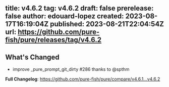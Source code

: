 title:	v4.6.2
tag:	v4.6.2
draft:	false
prerelease:	false
author:	edouard-lopez
created:	2023-08-17T16:19:04Z
published:	2023-08-21T22:04:54Z
url:	https://github.com/pure-fish/pure/releases/tag/v4.6.2
--
## What's Changed
* improve _pure_prompt_git_dirty #286 thanks to @spthm


**Full Changelog**: https://github.com/pure-fish/pure/compare/v4.6.1...v4.6.2
